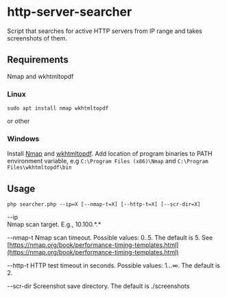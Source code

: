 # http-server-searcher
Script that searches for active HTTP servers from IP range and takes screenshots of them.

## Requirements
Nmap and wkhtmltopdf

### Linux
    sudo apt install nmap wkhtmltopdf
or other

### Windows
Install [Nmap](https://nmap.org/) and [wkhtmltopdf](https://wkhtmltopdf.org/). Add location of program binaries to PATH environment  variable, e.g ```C:\Program Files (x86)\Nmap``` and ```C:\Program Files\wkhtmltopdf\bin```
 
## Usage
    php searcher.php --ip=X [--nmap-t=X] [--http-t=X] [--scr-dir=X]

--ip  
Nmap scan target. E.g., 10.100.\*.\*

--nmap-t
Nmap scan timeout. Possible values: 0..5. The default is 5. See [https://nmap.org/book/performance-timing-templates.html](https://nmap.org/book/performance-timing-templates.html)

--http-t
HTTP test timeout in seconds. Possible values: 1...∞. The default is 2.

--scr-dir 
Screenshot save directory. The default is ./screenshots
